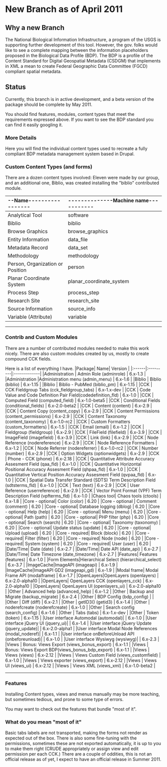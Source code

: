 # New Branch as of April 2011 #

## Why a new Branch ##

The National Biological Information Infrastructure, a program of the USGS is supporting further development of this tool.  However, the gov. folks would like to see a complete mapping between the information placeholders proposed in the Biological Data Profile (BDP).  The BDP is a profile of the Content Standard for Digital Geospatial Metadata (CSDGM) that implements in XML a mean to create Federal Geographic Data Committee (FGCD) compliant spatial metadata.

## Status ##

Currently, this branch is in active development, and a beta version of the package should be complete by May 2011.

You should find features, modules, content types that meet the requirements expressed above. If you want to see the BDP standard you can find it easily googling it.

### More Details ###
Here you will find the individual content types used to recreate a fully compliant BDP metadata management system based in Drupal.

### Custom Content Types (and forms) ###
There are a dozen content types involved:
Eleven were made by our group, and an additional one, Biblio, was created installing the "biblio" contributed module.

|--Name-----------------|--------------Machine name-----------|
|:----------------------|:------------------------------------|
|Analytical Tool        |               software              |
|Biblio                 |               biblio                |
|Browse Graphics        |               browse\_graphics      |
|Entity Information     |               data\_file            |
|Metadata Record        |               data\_set             |
|Methodology            |               methodology           |
|Person, Organization or Position|      person                         |
|Planar Coordinate System  |            planar\_coordinate\_system |
|Process Step	            |            process\_step            |
|Research Site             |            research\_site           |
|Source Information        |            source\_info             |
|Variable (Attribute)	    |            variable                 |

---

### Contrib and Custom Modules ###

There are a number of contributed modules needed to make this work nicely.  There are also custom modules created by us,
mostly to create compound CCK fields.

Here is a list of everything I have.
|Package|      Name|  Version     |
|:------|:---------|:-------------|
|Administration | Admin Role (adminrole)            |        6.x-1.3     |
|Administration |Administration menu (admin\_menu)         |        6.x-1.6     |
|Biblio |       Biblio (biblio)                              |        6.x-1.15    |
|Biblio |       Biblio - PubMed (biblio\_pm)                  |        6.x-1.15    |
|CCK    |          CCK Fieldgroup Tabs (cck\_fieldgroup\_tabs)    |        6.x-1.x-dev |
|CCK    |          Code Value and Code Definition Pair Field(codedefinition\_fld)    |        6.x-1.0     |
|CCK    |          Computed Field (computed\_field)              |        6.x-1.0-beta5 |
|CCK    |          Conditional Fields (conditional\_fields)      |        6.x-2.0-beta2 |
|CCK    |          Content (content)                            |        6.x-2.9     |
|CCK    |          Content Copy (content\_copy)                  |        6.x-2.9     |
|CCK    |          Content Permissions (content\_permissions)    |        6.x-2.9     |
|CCK    |          Content Taxonomy (content\_taxonomy)          |        6.x-1.0-rc2 |
|CCK    |          Custom Formatters (custom\_formatters)        |        6.x-1.5     |
|CCK    |          Email (email)                                |        6.x-1.2     |
|CCK    |          Fieldgroup (fieldgroup)                      |        6.x-2.9     |
|CCK    |          FileField (filefield)                        |        6.x-3.9     |
|CCK    |          ImageField (imagefield)                      |        6.x-3.9     |
|CCK    |          Link (link)                                  |        6.x-2.9     |
|CCK    |          Node Reference (nodereference)               |        6.x-2.9     |
|CCK    |          Node Reference Formatters                    |        6.x-1.2     |
|CCK    |          Node Referrer (nodereferrer)                 |        6.x-1.0-rc2 |
|CCK    |          Number (number)                              |        6.x-2.9     |
|CCK    |          Option Widgets (optionwidgets)               |        6.x-2.9     |
|CCK    |          Phone - CCK (phone)                          |        6.x-2.18    |
|CCK    |          Quantitative Attribute Accuracy Assesment Field (qaa\_fld)   |        6.x-1.0     |
|CCK    |          Quantitative Horizontal Positional Accuracy Assesment Field (qhpaa\_fld)  |        6.x-1.0     |
|CCK    |          Quantitative Vertical Position Accuracy Assesment Field (qvpaa\_fld)      |        6.x-1.0     |
|CCK    |          Spatial Data Transfer Standard (SDTS) Term Description Field (sdtsterms\_fld)   |        6.x-1.0     |
|CCK    |          Text (text)                                  |        6.x-2.9     |
|CCK    |          User Reference (userreference)               |        6.x-2.9     |
|CCK    |          Vector Point Format (VPF) Term Description Field (vpfterms\_fld)   |        6.x-1.0     |
|Chaos tool|   Chaos tools (ctools)                         |        6.x-1.8     |
|Core - optional|  Color (color)                            |        6.20        |
|Core - optional | Comment (comment)                       |        6.20        |
|Core - optional|  Database logging (dblog)                |        6.20        |
|Core - optional|  Help (help)                              |        6.20        |
|Core - optional|  Menu (menu)                              |        6.20        |
|Core - optional|  Path (path)                           |        6.20        |
|Core - optional|  PHP filter (php)                         |        6.20        |
|Core - optional|  Search (search)                        |        6.20        |
|Core - optional|  Taxonomy (taxonomy)                     |        6.20        |
|Core - optional|  Update status (update)                   |        6.20        |
|Core - optional|  Upload (upload)                          |        6.20        |
|Core - required|  Block (block)                            |        6.20        |
|Core - required|  Filter (filter)                          |        6.20        |
|Core - required|  Node (node)                            |        6.20        |
|Core - required|  System (system)                          |        6.20        |
|Core - required|  User (user)                              |        6.20        |
|Date/Time|    Date (date)                                  |        6.x-2.7     |
|Date/Time|    Date API (date\_api)                          |        6.x-2.7     |
|Date/Time|    Date Timezone (date\_timezone)                |        6.x-2.7     |
|Features|     Features (features)                          |        6.x-1.0     |
|Form Elements|Hierarchical Select (hierarchical\_select)    |        6.x-3.7     |
|ImageCache|ImageAPI (imageapi)     |        6.x-1.9     |
|ImageCache|ImageAPI GD2 (imageapi\_gd)     |        6.x-1.9 |
|Modal frame|  Modal Frame API (modalframe)                 |        6.x-1.7     |
|OpenLayers|OpenLayers (openlayers)     |        6.x-2.0-alpha10 |
|OpenLayers|  OpenLayers CCK (openlayers\_cck) |  6.x-2.0-alpha10 |
|OpenLayers| OpenLayers UI (openlayers\_ui)  | 6.x-2.0-alpha10 |
|Other  |        Advanced help (advanced\_help)                |        6.x-1.2     |
|Other  |        Backup and Migrate (backup\_migrate)          |        6.x-2.4     |
|Other  |        BDP Config (bdp\_config)                      |                    |
|Other  |        Diff (diff)                                  |        6.x-2.1     |
|Other  |        getID3() (getid3)                            |        6.x-1.4     |
|Other  |        noderefcreate (noderefcreate)                |        6.x-1.0     |
|Other  |        Search config (search\_config)                |        6.x-1.6     |
|Other  |        Tabs (tabs)                                  |        6.x-1.x-dev |
|Other  |        Token (token)                                |        6.x-1.15    |
|User interface   Automodal (automodal)|                    |        6.x-1.0     |
|User interface   jQuery UI (jquery\_ui)|                    |        6.x-1.4     |
|User interface   jQuery Update (jquery\_update)|            |        6.x-2.0-alpha1 |
|User interface   Modal Node References (modal\_noderef)|          |        6.x-1.1     |
|User interface   onBeforeUnload API (onbeforeunload)|          |        6.x-1.0     |
|User interface   Wysiwyg (wysiwyg)|                        |        6.x-2.3     |
|Views  |        Bonus: Views Export (views\_bonus\_export)     |        6.x-1.1     |
|Views  |        Bonus: Views Export BDP(views\_bonus\_bdp\_export)    |        6.x-1.1     |
|Views  |        Views (views)                                |        6.x-2.12    |
|Views  |        Views Custom Field (views\_customfield)       |        6.x-1.0     |
|Views  |        Views exporter (views\_export)                |        6.x-2.12    |
|Views  |        Views UI (views\_ui)                          |        6.x-2.12    |
|Views  |        Views XML (views\_xml)                        |        6.x-1.0-beta2 |



---




### Features ###
Installing Content types, views and menus manually may be more teaching, but sometimes tedious,
and prone to some type of errors.

You may want to check out the features that bundle "most of it".

### What do you mean "most of it" ###
Basic tabs labels are not transported, making the forms not render as expected out of the box.
There is also some fine-tuning with the permissions, sometimes these are not exported automatically,
it is up to you to make them right (CRUDE appropriately or assign view and edit permission per each CCK.)
There are a couple of oddities, this is not an official release as of yet, I expect to have an official
release in Summer 2011.